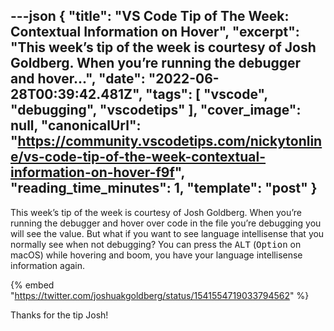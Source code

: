 ---json
{
  "title": "VS Code Tip of The Week: Contextual Information on Hover",
  "excerpt": "This week’s tip of the week is courtesy of Josh Goldberg. When you’re running the debugger and hover...",
  "date": "2022-06-28T00:39:42.481Z",
  "tags": [
    "vscode",
    "debugging",
    "vscodetips"
  ],
  "cover_image": null,
  "canonicalUrl": "https://community.vscodetips.com/nickytonline/vs-code-tip-of-the-week-contextual-information-on-hover-f9f",
  "reading_time_minutes": 1,
  "template": "post"
}
---

This week’s tip of the week is courtesy of Josh Goldberg. When you’re running the debugger and hover over code in the file you’re debugging you will see the value. But what if you want to see language intellisense that you normally see when not debugging? You can press the <kbd>ALT</kbd> (<kbd>Option</kbd> on macOS) while hovering and boom, you have your language intellisense information again.

{% embed "https://twitter.com/joshuakgoldberg/status/1541554719033794562" %}

Thanks for the tip Josh!
